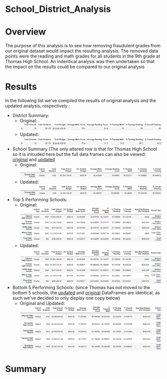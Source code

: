 # School_District_Analysis

# Overview
The purpose of this analysis is to see how removing fraudulent grades from our original dataset would impact the resulting analysis. The removed data points were the reading and math grades for all students in the 9th grade at Thomas High School. An indentical analysis was then undertaken so that the impact on the results could be compared to our original analysis

# Results
In the following list we've compiled the results of original analysis and the updated analysis, respectively :

* District Summary: 
  * Original: ![Original_Summary](./Resources/Orig_District_Summary.png)
  * Updated: ![Updated_Summary](./Resources/Refact_District_Summary.png)
* School Summary (The only altered row is that for Thomas High School so it is inlcuded here but the full data frames can also be viewed: [original](./Resources/Orig_School_Summary.png) and [updated](./Resources/Refact_School_Summary.png)
  * Original: ![Original_Schools](./Resources/Orig_School_Summary_One_Row.png)
  * Updated: ![Updated_Schools](./Resources/Refact_School_Summary_One_Row.png)
* Top 5 Performing Schools:
  * Original: ![Original_Top5](./Resources/Orig_Top_5.png)
  * Updated: ![Updated_Top5](./Resources/Refact_Top_5.png)
* Bottom 5 Performing Schools: (since Thomas has not moved to the bottom 5 schools, the [updated](./Resources/Refact_Bottom_5) and [original](./Resources/Orig_Bottom_5) DataFrames are identical, as such we've decided to only display one copy below)
  * Original and Updated: ![Original_Bottom5](./Resources/Orig_Bottom_5.png)
# Summary
